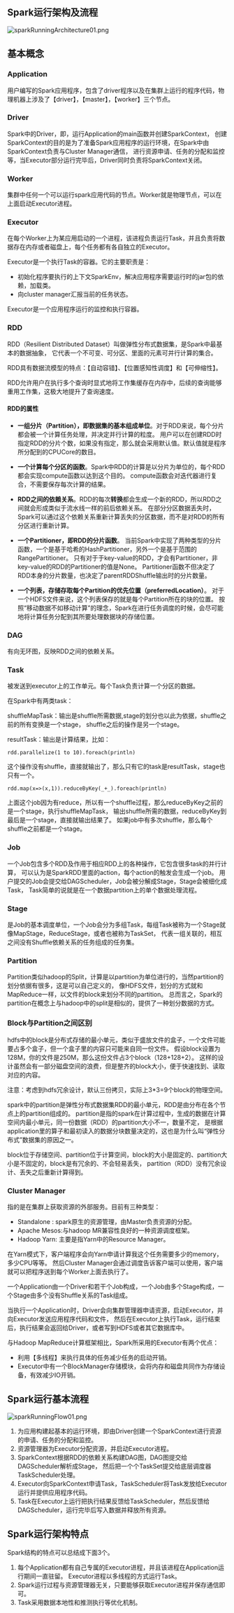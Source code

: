 ## Spark运行架构及流程

![sparkRunningArchitecture01.png](img/02/sparkRunningArchitecture01.png)

## 基本概念

### Application
用户编写的Spark应用程序，包含了driver程序以及在集群上运行的程序代码，物理机器上涉及了【driver】，【master】，【worker】三个节点。

### Driver
Spark中的Driver，即，运行Application的main函数并创建SparkContext，
创建SparkContext的目的是为了准备Spark应用程序的运行环境，在Spark中由SparkContext负责与Cluster Manager通信，
进行资源申请、任务的分配和监控等，当Executor部分运行完毕后，Driver同时负责将SparkContext关闭。

### Worker
集群中任何一个可以运行spark应用代码的节点。Worker就是物理节点，可以在上面启动Executor进程。

### Executor
在每个Worker上为某应用启动的一个进程，该进程负责运行Task，并且负责将数据存在内存或者磁盘上，每个任务都有各自独立的Executor。

Executor是一个执行Task的容器。它的主要职责是：
* 初始化程序要执行的上下文SparkEnv，解决应用程序需要运行时的jar包的依赖，加载类。
* 向cluster manager汇报当前的任务状态。

Executor是一个应用程序运行的监控和执行容器。

### RDD
RDD（Resilient Distributed Dataset）叫做弹性分布式数据集，是Spark中最基本的数据抽象，
它代表一个不可变、可分区、里面的元素可并行计算的集合。

RDD具有数据流模型的特点：【自动容错】、【位置感知性调度】和【可伸缩性】。

RDD允许用户在执行多个查询时显式地将工作集缓存在内存中，后续的查询能够重用工作集，这极大地提升了查询速度。

#### RDD的属性
* **一组分片（Partition），即数据集的基本组成单位**。对于RDD来说，每个分片都会被一个计算任务处理，并决定并行计算的粒度。
  用户可以在创建RDD时指定RDD的分片个数，如果没有指定，那么就会采用默认值。默认值就是程序所分配到的CPUCore的数目。

* **一个计算每个分区的函数**。Spark中RDD的计算是以分片为单位的，每个RDD都会实现compute函数以达到这个目的。
  compute函数会对迭代器进行复合，不需要保存每次计算的结果。

* **RDD之间的依赖关系**。RDD的每次**转换**都会生成一个新的RDD，所以RDD之间就会形成类似于流水线一样的前后依赖关系。
  在部分分区数据丢失时，Spark可以通过这个依赖关系重新计算丢失的分区数据，而不是对RDD的所有分区进行重新计算。

* **一个Partitioner，即RDD的分片函数**。
  当前Spark中实现了两种类型的分片函数，一个是基于哈希的HashPartitioner，另外一个是基于范围的RangePartitioner。
  只有对于于key-value的RDD，才会有Partitioner，非key-value的RDD的Partitioner的值是None。
  Partitioner函数不但决定了RDD本身的分片数量，也决定了parentRDDShuffle输出时的分片数量。

* **一个列表，存储存取每个Partition的优先位置（preferredLocation）**。
  对于一个HDFS文件来说，这个列表保存的就是每个Partition所在的块的位置。
  按照“移动数据不如移动计算”的理念，Spark在进行任务调度的时候，会尽可能地将计算任务分配到其所要处理数据块的存储位置。

### DAG
有向无环图，反映RDD之间的依赖关系。

### Task
被发送到executor上的工作单元。每个Task负责计算一个分区的数据。

在Spark中有两类task：

shuffleMapTask：输出是shuffle所需数据,stage的划分也以此为依据，shuffle之前的所有变换是一个stage，
shuffle之后的操作是另一个stage。

resultTask：输出是计算结果，比如：
```text
rdd.parallelize(1 to 10).foreach(println)
```
这个操作没有shuffle，直接就输出了，那么只有它的task是resultTask，stage也只有一个。
```text
rdd.map(x=>(x,1)).reduceByKey(_+_).foreach(println)
```
上面这个job因为有reduce，所以有一个shuffle过程，那么reduceByKey之前的是一个stage，执行shuffleMapTask，
输出shuffle所需的数据，reduceByKey到最后是一个stage，直接就输出结果了。
如果job中有多次shuffle，那么每个shuffle之前都是一个stage。

### Job
一个Job包含多个RDD及作用于相应RDD上的各种操作，它包含很多task的并行计算，
可以认为是SparkRDD里面的action，每个action的触发会生成一个job。
用户提交的Job会提交给DAGScheduler，Job会被分解成Stage，Stage会被细化成Task，
Task简单的说就是在一个数据partition上的单个数据处理流程。

### Stage
是Job的基本调度单位，一个Job会分为多组Task，每组Task被称为一个Stage就像MapStage，ReduceStage，或者也被称为TaskSet，
代表一组关联的，相互之间没有Shuffle依赖关系的任务组成的任务集。

### Partition
Partition类似hadoop的Split，计算是以partition为单位进行的，当然partition的划分依据有很多，这是可以自己定义的，
像HDFS文件，划分的方式就和MapReduce一样，以文件的block来划分不同的partition。
总而言之，Spark的partition在概念上与hadoop中的split是相似的，提供了一种划分数据的方式。

### Block与Partition之间区别
hdfs中的block是分布式存储的最小单元，类似于盛放文件的盒子，一个文件可能要占多个盒子，但一个盒子里的内容只可能来自同一份文件。
假设block设置为128M，你的文件是250M，那么这份文件占3个block（128+128+2）。
这样的设计虽然会有一部分磁盘空间的浪费，但是整齐的block大小，便于快速找到、读取对应的内容。

注意：考虑到hdfs冗余设计，默认三份拷贝，实际上3*3=9个block的物理空间。

spark中的partition是弹性分布式数据集RDD的最小单元，RDD是由分布在各个节点上的partition组成的。
partition是指的spark在计算过程中，生成的数据在计算空间内最小单元，同一份数据（RDD）的partition大小不一，数量不定，
是根据application里的算子和最初读入的数据分块数量决定的，这也是为什么叫“弹性分布式”数据集的原因之一。

block位于存储空间、partition位于计算空间，block的大小是固定的、partition大小是不固定的，block是有冗余的、不会轻易丢失，
partition（RDD）没有冗余设计、丢失之后重新计算得到。

### Cluster Manager
指的是在集群上获取资源的外部服务。目前有三种类型：
* Standalone : spark原生的资源管理，由Master负责资源的分配。
* Apache Mesos:与hadoop MR兼容性良好的一种资源调度框架。
* Hadoop Yarn: 主要是指Yarn中的Resource Manager。

在Yarn模式下，客户端程序会向Yarn申请计算我这个任务需要多少的memory，多少CPU等等。
然后Cluster Manager会通过调度告诉客户端可以使用，客户端就可以把程序送到每个Worker上面去执行了。

一个Application由一个Driver和若干个Job构成，一个Job由多个Stage构成，一个Stage由多个没有Shuffle关系的Task组成。

当执行一个Application时，Driver会向集群管理器申请资源，启动Executor，并向Executor发送应用程序代码和文件，
然后在Executor上执行Task，运行结束后，执行结果会返回给Driver，或者写到HDFS或者其它数据库中。

与Hadoop MapReduce计算框架相比，Spark所采用的Executor有两个优点：
* 利用【多线程】来执行具体的任务减少任务的启动开销。
* Executor中有一个BlockManager存储模块，会将内存和磁盘共同作为存储设备，有效减少IO开销。

## Spark运行基本流程

![sparkRunningFlow01.png](img/02/sparkRunningFlow01.png)

1. 为应用构建起基本的运行环境，即由Driver创建一个SparkContext进行资源的申请、任务的分配和监控。
2. 资源管理器为Executor分配资源，并启动Executor进程。
3. SparkContext根据RDD的依赖关系构建DAG图，DAG图提交给DAGScheduler解析成Stage，
   然后把一个个TaskSet提交给底层调度器TaskScheduler处理。
4. Executor向SparkContext申请Task，TaskScheduler将Task发放给Executor运行并提供应用程序代码。
5. Task在Executor上运行把执行结果反馈给TaskScheduler，然后反馈给DAGScheduler，运行完毕后写入数据并释放所有资源。

## Spark运行架构特点
Spark结构的特点可以总结成下面3个。

1. 每个Application都有自己专属的Executor进程，并且该进程在Application运行期间一直驻留。
   Executor进程以多线程的方式运行Task。
2. Spark运行过程与资源管理器无关，只要能够获取Executor进程并保存通信即可。
3. Task采用数据本地性和推测执行等优化机制。
